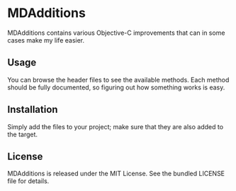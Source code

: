 MDAdditions
===========

MDAdditions contains various Objective-C improvements that can in some cases make my life easier.

## Usage

You can browse the header files to see the available methods. Each method should be fully documented, so figuring out how something works is easy.

## Installation

Simply add the files to your project; make sure that they are also added to the target.

## License

MDAdditions is released under the MIT License. See the bundled LICENSE file for details.
